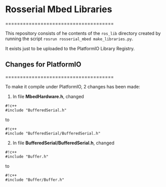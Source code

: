 # Rosserial Mbed Libraries #
=====================================

This repository consists of he contents of the `ros_lib` directory created by
running the script `rosrun rosserial_mbed make_libraries.py`.

It exists just to be uploaded to the PlatformIO Library Registry.

## Changes for PlatformIO ##
=====================================

To make it compile under PlatformIO, 2 changes has been made:

1. In file **MbedHardware.h**, changed 
```
#!c++
#include "BufferedSerial.h"
```
to
```
#!c++
#include "BufferedSerial/BufferedSerial.h"
```

2. In file **BufferedSerial/BufferedSerial.h**, changed 
```
#!c++
#include "Buffer.h"
```
to
```
#!c++
#include "Buffer/Buffer.h"
```